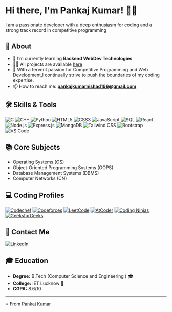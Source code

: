  # Hi there, I'm Pankaj Kumar! 👨‍💻

 I am a passionate developer with a deep enthusiasm for coding and a strong track record in competitive programming

## 🚀 About 

- 🌱 I’m currently learning **Backend WebDev Technologies**
- 👨‍💻 All projects are available [here](https://github.com/Snyder21?tab=repositories)
- 💬 With a fervent passion for Competitive Programming and Web Development,I continually strive to push the boundaries of my coding expertise.
- 📫 How to reach me: **[pankajkumarnishad196@gmail.com](mailto:pankajkumarnishad196@gmail.com)**

## 🛠 Skills & Tools

![C](https://img.shields.io/badge/-C-000?&logo=C)
![C++](https://img.shields.io/badge/-C++-00599C?&logo=cplusplus)
![Python](https://img.shields.io/badge/-Python-3776AB?&logo=python)
![HTML5](https://img.shields.io/badge/-HTML5-E34F26?&logo=html5)
![CSS3](https://img.shields.io/badge/-CSS3-1572B6?&logo=css3)
![JavaScript](https://img.shields.io/badge/-JavaScript-F7DF1E?&logo=javascript)
![SQL](https://img.shields.io/badge/-SQL-4479A1?&logo=sql)
![React](https://img.shields.io/badge/-React-61DAFB?&logo=react)
![Node.js](https://img.shields.io/badge/-Node.js-339933?&logo=nodedotjs)
![Express.js](https://img.shields.io/badge/-Express.js-000000?&logo=express)
![MongoDB](https://img.shields.io/badge/-MongoDB-47A248?&logo=mongodb)
![Tailwind CSS](https://img.shields.io/badge/-Tailwind%20CSS-38B2AC?&logo=tailwind-css)
![Bootstrap](https://img.shields.io/badge/-Bootstrap-7952B3?&logo=bootstrap)
![VS Code](https://img.shields.io/badge/-VS%20Code-007ACC?&logo=visual-studio-code)

## 📚 Core Subjects

- Operating Systems (OS)
- Object-Oriented Programming Systems (OOPS)
- Database Management Systems (DBMS)
- Computer Networks (CN)

## 💻 Coding Profiles

[![Codechef](https://img.shields.io/badge/Codechef-4--star-brightgreen?style=for-the-badge&logo=codechef)](https://www.codechef.com/users/pkcoding21)
[![Codeforces](https://img.shields.io/badge/Codeforces-Specialist-blue?style=for-the-badge&logo=codeforces)](https://codeforces.com/profile/pk_21)
[![LeetCode](https://img.shields.io/badge/LeetCode-Knight-orange?style=for-the-badge&logo=leetcode)](https://leetcode.com/u/Pankajkumar21/)
[![AtCoder](https://img.shields.io/badge/AtCoder-blue?style=for-the-badge&logo=atcoder)](https://atcoder.jp/users/pk_21)
[![Coding Ninjas](https://img.shields.io/badge/Coding%20Ninjas-orange?style=for-the-badge&logo=codingninjas)](https://www.codingninjas.com/codestudio/profile/pk_21)
[![GeeksforGeeks](https://img.shields.io/badge/GeeksforGeeks-White?style=for-the-badge&logo=geeksforgeeks)](https://auth.geeksforgeeks.org/user/pankajkumarnishad196)

## 📧 Contact Me
[![LinkedIn](https://img.shields.io/badge/LinkedIn-0077B5?style=for-the-badge&logo=linkedin)](https://www.linkedin.com/in/pankaj-kumar-85305123a/)
 

## 🎓 Education

- **Degree:** B.Tech (Computer Science and Engineering ) 🎓
- **College:** IET Lucknow  🏫
- **CGPA:** 8.6/10

---

⭐️ From [Pankaj Kumar](https://github.com/Snyder21)
